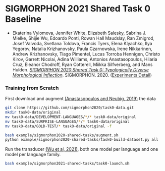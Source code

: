 # SIGMORPHON 2021 Shared Task 0 Baseline

- Ekaterina Vylomova, Jennifer White, Elizabeth Salesky, Sabrina J. Mielke, Shijie Wu, Edoardo Ponti, Rowan Hall Maudslay, Ran Zmigrod, Josef Valvoda, Svetlana Toldova, Francis Tyers, Elena Klyachko, Ilya Yegorov, Natalia Krizhanovsky, Paula Czarnowska, Irene Nikkarinen, Andrew Krizhanovsky, Tiago Pimentel, Lucas Torroba Hennigen, Christo Kirov, Garrett Nicolai, Adina Williams, Antonios Anastasopoulos, Hilaria Cruz, Eleanor Chodroff, Ryan Cotterell, Miikka Silfverberg, and Mans Hulden. [*SIGMORPHON 2020 Shared Task 0: Typologically Diverse Morphological Inflection*](https://www.aclweb.org/anthology/2020.sigmorphon-1.1/). SIGMORPHON. 2020. ([Experiments Detail](example/sigmorphon2020-shared-tasks))


### Training from Scratch

First download and augment [(Anastasopoulos and Neubig, 2019)](https://arxiv.org/abs/1908.05838) the data

```bash
git clone https://github.com/sigmorphon2020/task0-data.git
mkdir task0-data/original
mv task0-data/DEVELOPMENT-LANGUAGES/*/* task0-data/original
mv task0-data/SURPRISE-LANGUAGES/*/* task0-data/original
mv task0-data/GOLD-TEST/* task0-data/original -f

bash example/sigmorphon2020-shared-tasks/augment.sh
python example/sigmorphon2020-shared-tasks/task0-build-dataset.py all
```

Run the transducer [(Wu et al, 2021)](https://arxiv.org/abs/2005.10213), both one model per language and one model per language family.
```bash
bash example/sigmorphon2021-shared-tasks/task0-launch.sh
```
